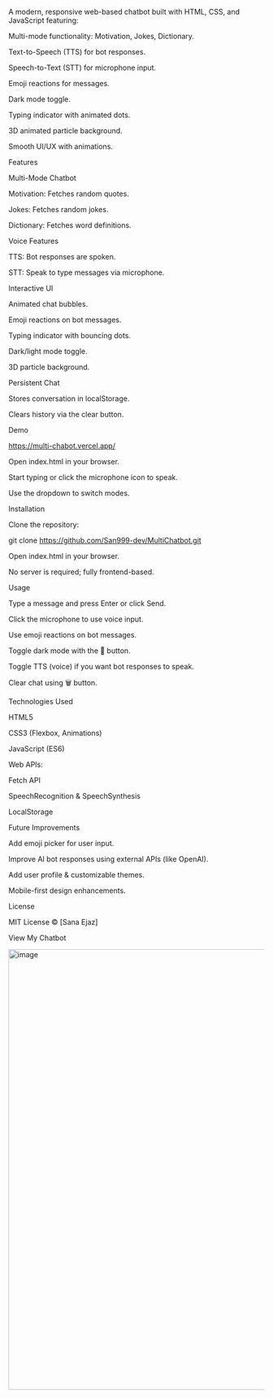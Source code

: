 A modern, responsive web-based chatbot built with HTML, CSS, and JavaScript featuring:

Multi-mode functionality: Motivation, Jokes, Dictionary.

Text-to-Speech (TTS) for bot responses.

Speech-to-Text (STT) for microphone input.

Emoji reactions for messages.

Dark mode toggle.

Typing indicator with animated dots.

3D animated particle background.

Smooth UI/UX with animations.

Features

Multi-Mode Chatbot

Motivation: Fetches random quotes.

Jokes: Fetches random jokes.

Dictionary: Fetches word definitions.

Voice Features

TTS: Bot responses are spoken.

STT: Speak to type messages via microphone.

Interactive UI

Animated chat bubbles.

Emoji reactions on bot messages.

Typing indicator with bouncing dots.

Dark/light mode toggle.

3D particle background.

Persistent Chat

Stores conversation in localStorage.

Clears history via the clear button.

Demo

https://multi-chabot.vercel.app/

Open index.html in your browser.

Start typing or click the microphone icon to speak.

Use the dropdown to switch modes.

Installation

Clone the repository:

git clone https://github.com/San999-dev/MultiChatbot.git


Open index.html in your browser.

No server is required; fully frontend-based.

Usage

Type a message and press Enter or click Send.

Click the microphone to use voice input.

Use emoji reactions on bot messages.

Toggle dark mode with the 🌙 button.

Toggle TTS (voice) if you want bot responses to speak.

Clear chat using 🗑 button.

Technologies Used

HTML5

CSS3 (Flexbox, Animations)

JavaScript (ES6)

Web APIs:

Fetch API

SpeechRecognition & SpeechSynthesis

LocalStorage

Future Improvements

Add emoji picker for user input.

Improve AI bot responses using external APIs (like OpenAI).

Add user profile & customizable themes.

Mobile-first design enhancements.

License

MIT License © [Sana Ejaz]

View My Chatbot

<img width="731" height="867" alt="image" src="https://github.com/user-attachments/assets/7a588b89-7595-49bd-82f8-c15b08585d99" />

